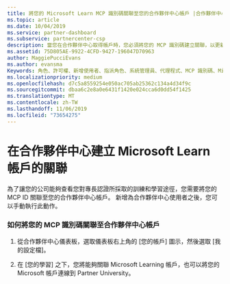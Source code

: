 ```yaml
---
title: 將您的 Microsoft Learn MCP 識別碼關聯至您的合作夥伴中心帳戶 |合作夥伴中心
ms.topic: article
ms.date: 10/04/2019
ms.service: partner-dashboard
ms.subservice: partnercenter-csp
description: 當您在合作夥伴中心取得帳戶時，您必須將您的 MCP 識別碼建立關聯，以更新您的設定檔。
ms.assetid: 75D805AE-9922-4CFD-9427-196047D70963
author: MaggiePucciEvans
ms.author: evansma
Keywords: 角色、許可權、新增使用者、指派角色、系統管理員、代理程式、MCP 識別碼、Microsoft Learn
ms.localizationpriority: medium
ms.openlocfilehash: d7c5a8559254e050ac705ab25362c134a4d34f9c
ms.sourcegitcommit: dbaa6c2e8a0e6431f1420e024cca6d0dd54f1425
ms.translationtype: MT
ms.contentlocale: zh-TW
ms.lasthandoff: 11/06/2019
ms.locfileid: "73654275"
---
```

# <a name="associate-your-microsoft-learn-account-in-partner-center"></a>在合作夥伴中心建立 Microsoft Learn 帳戶的關聯

為了讓您的公司能夠查看您對專長認證所採取的訓練和學習途徑，您需要將您的 MCP ID 關聯至您的合作夥伴中心帳戶。 新增為合作夥伴中心使用者之後，您可以手動執行此動作。

### <a name="how-to-associate-your-mcp-id-to-your-partner-center-account"></a>如何將您的 MCP 識別碼關聯至合作夥伴中心帳戶

1. 從合作夥伴中心儀表板，選取儀表板右上角的 [您的帳戶] 圖示，然後選取 [我的設定檔]。

2. 在 [您的學習] 之下，您將能夠關聯 Microsoft Learning 帳戶，也可以將您的 Microsoft 帳戶連線到 Partner University。